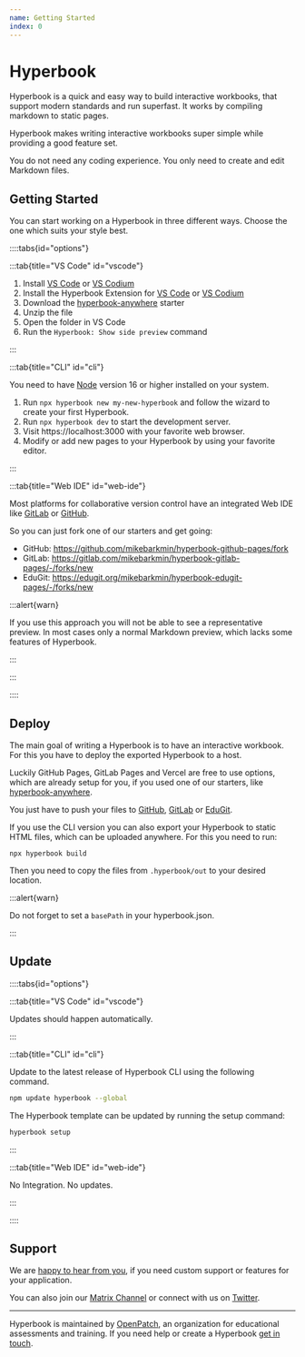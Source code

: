 ```yaml
---
name: Getting Started
index: 0
---
```


# Hyperbook

Hyperbook is a quick and easy way to build interactive workbooks, that
support modern standards and run superfast. It works by compiling
markdown to static pages.

Hyperbook makes writing interactive workbooks super simple while providing a
good feature set.

You do not need any coding experience. You only need to create and edit Markdown files.

## Getting Started

You can start working on a Hyperbook in three different ways. Choose the one which suits your style best.

::::tabs{id="options"}

:::tab{title="VS Code" id="vscode"}

1. Install [VS Code](https://code.visualstudio.com/) or [VS Codium](https://vscodium.com/)
1. Install the Hyperbook Extension for [VS Code](https://marketplace.visualstudio.com/items?itemName=openpatch.hyperbook-studio) or [VS Codium](https://open-vsx.org/extension/openpatch/hyperbook-studio)
1. Download the [hyperbook-anywhere](https://github.com/openpatch/hyperbook-anywhere/archive/refs/heads/main.zip) starter
1. Unzip the file
1. Open the folder in VS Code
1. Run the `Hyperbook: Show side preview` command

:::

:::tab{title="CLI" id="cli"}

You need to have [Node](https://nodejs.org/) version 16 or higher installed on your system.

1. Run `npx hyperbook new my-new-hyperbook` and follow the wizard to create your first Hyperbook.
1. Run `npx hyperbook dev` to start the development server.
1. Visit https://localhost:3000 with your favorite web browser.
1. Modify or add new pages to your Hyperbook by using your favorite editor.

:::

:::tab{title="Web IDE" id="web-ide"}

Most platforms for collaborative version control have an integrated Web IDE like [GitLab](https://docs.gitlab.com/ee/user/project/web_ide/) or [GitHub](https://docs.github.com/en/codespaces/the-githubdev-web-based-editor).

So you can just fork one of our starters and get going:

- GitHub: https://github.com/mikebarkmin/hyperbook-github-pages/fork
- GitLab: https://gitlab.com/mikebarkmin/hyperbook-gitlab-pages/-/forks/new
- EduGit: https://edugit.org/mikebarkmin/hyperbook-edugit-pages/-/forks/new

:::alert{warn}

If you use this approach you will not be able to see a representative preview. In most cases only a normal Markdown preview, which lacks some features of Hyperbook.

:::

:::

::::

## Deploy

The main goal of writing a Hyperbook is to have an interactive workbook. For this you have to deploy the exported Hyperbook to a host.

Luckily GitHub Pages, GitLab Pages and Vercel are free to use options, which are already setup for you, if you used one of our starters, like [hyperbook-anywhere](https://github.com/openpatch/hyperbook-anywhere).

You just have to push your files to [GitHub](https://github.com), [GitLab](https://gitlab.com) or [EduGit](edugit.org/).

If you use the CLI version you can also export your Hyperbook to static HTML files, which can be uploaded anywhere. For this you need to run:

```
npx hyperbook build
```

Then you need to copy the files from `.hyperbook/out` to your desired location.

:::alert{warn}

Do not forget to set a `basePath` in your hyperbook.json.

:::

## Update

::::tabs{id="options"}

:::tab{title="VS Code" id="vscode"}

Updates should happen automatically.

:::

:::tab{title="CLI" id="cli"}

Update to the latest release of Hyperbook CLI using the following command.

```bash
npm update hyperbook --global
```

The Hyperbook template can be updated by running the setup command:

```bash
hyperbook setup
```

:::

:::tab{title="Web IDE" id="web-ide"}

No Integration. No updates.

:::

::::

## Support

We are [happy to hear from you](mailto:contact@openpatch.org), if you need custom support or features for your application.

You can also join our [Matrix Channel](https://matrix.to/#/#hyperbook:matrix.org) or connect with us on [Twitter](https://twitter.com/openpatchorg).

---

Hyperbook is maintained by [OpenPatch](https://openpatch.org), an organization for educational assessments and training. If you need help or create a Hyperbook [get in touch](mailto:contact@openpatch.org).
